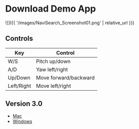 # Download Demo App

![]({{ '/images/NaviSearch_Screenshot01.png' | relative_url }})

## Controls

Key | Control
--- | ---
W/S | Pitch up/down
A/D | Yaw left/right
Up/Down | Move forward/backward
Left/Right | Move left/right

## Version 3.0
- [Mac](https://vault.sfu.ca/index.php/s/TFv6yULEOl9ILtp)
- [Windows](https://vault.sfu.ca/index.php/s/ZtuSx6I7B6DMHYY)
